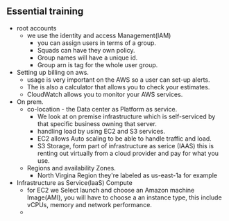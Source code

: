 ## Essential training

- root accounts
  - we use the identity and access Management(IAM)
    - you can assign users in terms of a group.
    - Squads can have they own policy.
    - Group names will have a unique id.
    - Group arn is tag for the whole user group.
- Setting up billing on aws.
  - usage is very important on the AWS so a user can set-up alerts.
  - The is also a calculator that allows you to check your estimates.
  - CloudWatch allows you to monitor your AWS services.
- On prem.
  - co-location - the Data center as Platform as service.
    - We look at on premise infrastructure which is self-serviced by that specific business owning that server.
    - handling load by using EC2 and S3 services.
    - EC2 allows Auto scaling to be able to handle traffic and load.
    - S3 Storage, form part of infrastructure as serice (IAAS) this is renting out virtually from a cloud provider and pay for what you use.
  - Regions and availability Zones.
    - North Virgina Region they're labeled as us-east-1a for example
- Infrastructure as Service(IaaS) Compute
  - for EC2 we Select launch and choose an Amazon machine Image(AMI), you will have to choose a an instance type, this include vCPUs, memory and network performance.
  -
